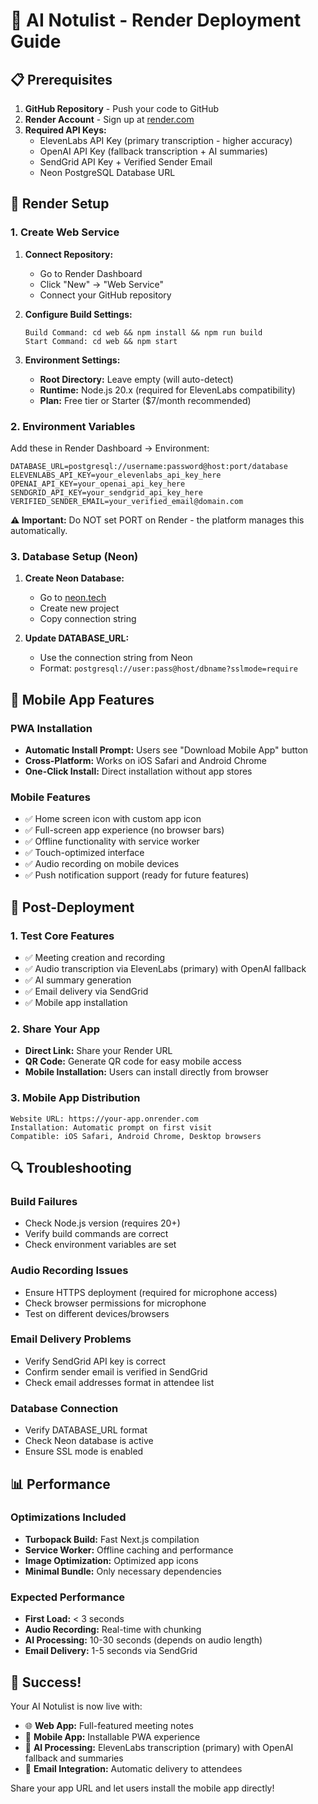 # 🚀 AI Notulist - Render Deployment Guide

## 📋 Prerequisites

1. **GitHub Repository** - Push your code to GitHub
2. **Render Account** - Sign up at [render.com](https://render.com)
3. **Required API Keys:**
   - ElevenLabs API Key (primary transcription - higher accuracy)
   - OpenAI API Key (fallback transcription + AI summaries)
   - SendGrid API Key + Verified Sender Email
   - Neon PostgreSQL Database URL

## 🔧 Render Setup

### 1. Create Web Service

1. **Connect Repository:**
   - Go to Render Dashboard
   - Click "New" → "Web Service"
   - Connect your GitHub repository

2. **Configure Build Settings:**
   ```
   Build Command: cd web && npm install && npm run build
   Start Command: cd web && npm start
   ```

3. **Environment Settings:**
   - **Root Directory:** Leave empty (will auto-detect)
   - **Runtime:** Node.js 20.x (required for ElevenLabs compatibility)
   - **Plan:** Free tier or Starter ($7/month recommended)

### 2. Environment Variables

Add these in Render Dashboard → Environment:

```
DATABASE_URL=postgresql://username:password@host:port/database
ELEVENLABS_API_KEY=your_elevenlabs_api_key_here
OPENAI_API_KEY=your_openai_api_key_here
SENDGRID_API_KEY=your_sendgrid_api_key_here
VERIFIED_SENDER_EMAIL=your_verified_email@domain.com
```

**⚠️ Important:** Do NOT set PORT on Render - the platform manages this automatically.

### 3. Database Setup (Neon)

1. **Create Neon Database:**
   - Go to [neon.tech](https://neon.tech)
   - Create new project
   - Copy connection string

2. **Update DATABASE_URL:**
   - Use the connection string from Neon
   - Format: `postgresql://user:pass@host/dbname?sslmode=require`

## 📱 Mobile App Features

### PWA Installation
- **Automatic Install Prompt:** Users see "Download Mobile App" button
- **Cross-Platform:** Works on iOS Safari and Android Chrome
- **One-Click Install:** Direct installation without app stores

### Mobile Features
- ✅ Home screen icon with custom app icon
- ✅ Full-screen app experience (no browser bars)
- ✅ Offline functionality with service worker
- ✅ Touch-optimized interface
- ✅ Audio recording on mobile devices
- ✅ Push notification support (ready for future features)

## 🎯 Post-Deployment

### 1. Test Core Features
- ✅ Meeting creation and recording
- ✅ Audio transcription via ElevenLabs (primary) with OpenAI fallback
- ✅ AI summary generation
- ✅ Email delivery via SendGrid
- ✅ Mobile app installation

### 2. Share Your App
- **Direct Link:** Share your Render URL
- **QR Code:** Generate QR code for easy mobile access
- **Mobile Installation:** Users can install directly from browser

### 3. Mobile App Distribution
```
Website URL: https://your-app.onrender.com
Installation: Automatic prompt on first visit
Compatible: iOS Safari, Android Chrome, Desktop browsers
```

## 🔍 Troubleshooting

### Build Failures
- Check Node.js version (requires 20+)
- Verify build commands are correct
- Check environment variables are set

### Audio Recording Issues
- Ensure HTTPS deployment (required for microphone access)
- Check browser permissions for microphone
- Test on different devices/browsers

### Email Delivery Problems
- Verify SendGrid API key is correct
- Confirm sender email is verified in SendGrid
- Check email addresses format in attendee list

### Database Connection
- Verify DATABASE_URL format
- Check Neon database is active
- Ensure SSL mode is enabled

## 📊 Performance

### Optimizations Included
- **Turbopack Build:** Fast Next.js compilation
- **Service Worker:** Offline caching and performance
- **Image Optimization:** Optimized app icons
- **Minimal Bundle:** Only necessary dependencies

### Expected Performance
- **First Load:** < 3 seconds
- **Audio Recording:** Real-time with chunking
- **AI Processing:** 10-30 seconds (depends on audio length)
- **Email Delivery:** 1-5 seconds via SendGrid

## 🎉 Success!

Your AI Notulist is now live with:
- 🌐 **Web App:** Full-featured meeting notes
- 📱 **Mobile App:** Installable PWA experience  
- 🤖 **AI Processing:** ElevenLabs transcription (primary) with OpenAI fallback and summaries
- 📧 **Email Integration:** Automatic delivery to attendees

Share your app URL and let users install the mobile app directly!